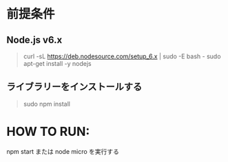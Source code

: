 # 前提条件
## Node.js v6.x
> curl -sL https://deb.nodesource.com/setup_6.x | sudo -E bash -
> sudo apt-get install -y nodejs
## ライブラリーをインストールする
> sudo npm install

# HOW TO RUN:
npm start または node micro を実行する

